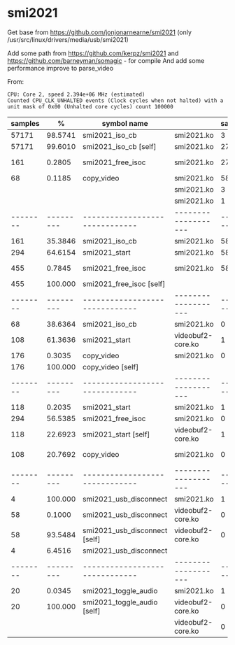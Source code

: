 # smi2021

Get base from https://github.com/jonjonarnearne/smi2021 (only /usr/src/linux/drivers/media/usb/smi2021)

Add some path from https://github.com/kerpz/smi2021 and https://github.com/barneyman/somagic - for compile
And add some performance improve to parse_video

From:

```
CPU: Core 2, speed 2.394e+06 MHz (estimated)
Counted CPU_CLK_UNHALTED events (Clock cycles when not halted) with a unit mask of 0x00 (Unhalted core cycles) count 100000
```
|samples | %       |    symbol name               |                   |samples | %        |              symbol name|
|--------|---------|------------------------------|-------------------|--------|----------|-------------------------|
|57171   | 98.5741 | smi2021_iso_cb               | smi2021.ko        |3       |   100.000| smi2021_iso_cb          |
|57171   | 99.6010 | smi2021_iso_cb [self]        | smi2021.ko        |2714    |   82.2923| smi2021_iso_cb          |
|161     |  0.2805 | smi2021_free_isoc            | smi2021.ko        |2714    |   82.1926| smi2021_iso_cb [self]   |
|68      |  0.1185 | copy_video                   | smi2021.ko        |584     |   17.6863| copy_video_block        |
|        |         |                              | smi2021.ko        |3       |    0.0909| smi2021_iso_cb          |
|        |         |                              | smi2021.ko        |1       |    0.0303| smi2021_buf_done        |
|--------|---------|------------------------------|-------------------|--------|----------|-------------------------|
|161     | 35.3846 | smi2021_iso_cb               | smi2021.ko        |584     |   100.000| smi2021_iso_cb          |
|294     | 64.6154 | smi2021_start                | smi2021.ko        |584     |   17.7077| copy_video_block        |
|455     |  0.7845 | smi2021_free_isoc            | smi2021.ko        |584     |   100.000| copy_video_block [self] |
|455     | 100.000 | smi2021_free_isoc [self]     |                   |        |          |                         |
|--------|---------|------------------------------|-------------------|--------|----------|-------------------------|
|68      | 38.6364 | smi2021_iso_cb               | smi2021.ko        |0       |         0| buffer_queue            |
|108     | 61.3636 | smi2021_start                | videobuf2-core.ko |1       |   100.000| vb2_plane_vaddr         |
|176     |  0.3035 | copy_video                   | smi2021.ko        |0       |         0| buffer_queue [self]     |
|176     | 100.000 | copy_video [self]            |                   |        |          |                         |
|--------|---------|------------------------------|-------------------|--------|----------|-------------------------|
|118     |  0.2035 | smi2021_start                | smi2021.ko        |1       |   100.000| smi2021_iso_cb          |
|294     | 56.5385 | smi2021_free_isoc            | smi2021.ko        |0       |         0| smi2021_buf_done        |
|118     | 22.6923 | smi2021_start [self]         | videobuf2-core.ko |1       |   100.000| vb2_buffer_done         |
|108     | 20.7692 | copy_video                   | smi2021.ko        |0       |         0| smi2021_buf_done [self] |
|--------|---------|------------------------------|-------------------|--------|----------|-------------------------|
|4       | 100.000 | smi2021_usb_disconnect       | smi2021.ko        |1       |   100.000| smi2021_buf_done        |
|58      |  0.1000 | smi2021_usb_disconnect       | videobuf2-core.ko |0       |         0| vb2_buffer_done         |
|58      | 93.5484 | smi2021_usb_disconnect [self]| videobuf2-core.ko |0       |         0| vb2_buffer_done [self]  |
|4       |  6.4516 | smi2021_usb_disconnect       |                   |        |          |                         |
|--------|---------|------------------------------|-------------------|--------|----------|-------------------------|
|20      |  0.0345 | smi2021_toggle_audio         | smi2021.ko        |1       |   100.000| buffer_queue            |
|20      | 100.000 | smi2021_toggle_audio [self]  | videobuf2-core.ko |0       |         0| vb2_plane_vaddr         |
|        |         |                              | videobuf2-core.ko |0       |         0| vb2_plane_vaddr [self]  |


